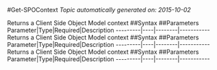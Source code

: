 #Get-SPOContext
*Topic automatically generated on: 2015-10-02*

Returns a Client Side Object Model context
##Syntax
##Parameters
Parameter|Type|Required|Description
---------|----|--------|-----------
Returns a Client Side Object Model context
##Syntax
##Parameters
Parameter|Type|Required|Description
---------|----|--------|-----------
Returns a Client Side Object Model context
##Syntax
##Parameters
Parameter|Type|Required|Description
---------|----|--------|-----------

